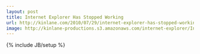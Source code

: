 ```yaml
---
layout: post
title: Internet Explorer Has Stopped Working
url: http://kinlane.com/2010/07/29/internet-explorer-has-stopped-working/
image: http://kinlane-productions.s3.amazonaws.com/internet-explorer/Internet-Explorer-Stopped-Working-1.png
---
```

{% include JB/setup %}

